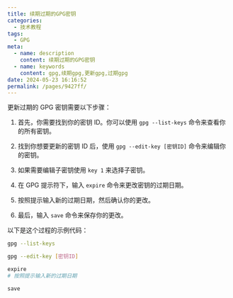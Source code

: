 ```yaml
---
title: 续期过期的GPG密钥
categories: 
  - 技术教程
tags: 
  - GPG
meta: 
  - name: description
    content: 续期过期的GPG密钥
  - name: keywords
    content: gpg,续期gpg,更新gpg,过期gpg
date: 2024-05-23 16:16:52
permalink: /pages/9427ff/
---
```




更新过期的 GPG 密钥需要以下步骤：

1. 首先，你需要找到你的密钥 ID。你可以使用 `gpg --list-keys` 命令来查看你的所有密钥。

2. 找到你想要更新的密钥 ID 后，使用 `gpg --edit-key [密钥ID]` 命令来编辑你的密钥。

3. 如果需要编辑子密钥使用 `key 1` 来选择子密钥。

4. 在 GPG 提示符下，输入 `expire` 命令来更改密钥的过期日期。

5. 按照提示输入新的过期日期，然后确认你的更改。

6. 最后，输入 `save` 命令来保存你的更改。

以下是这个过程的示例代码：

```bash
gpg --list-keys

gpg --edit-key [密钥ID]

expire
# 按照提示输入新的过期日期

save
```

